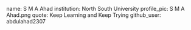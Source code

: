 name: S M A Ahad
institution: North South University
profile_pic: S M A Ahad.png
quote: Keep Learning and Keep Trying
github_user: abdulahad2307
